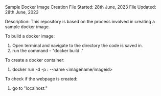 Sample Docker Image Creation
File Started: 28th June, 2023
File Updated: 28th June, 2023

Description: This repository is based on the process involved in creating a sample docker image.

To build a docker image:
1. Open terminal and navigate to the directory the code is saved in.
2. run the command - "docker build ."

To create a docker container:
1. docker run -d -p <hostport>:<containerport> --name <containername> <imagename/imageid>

To check if the webpage is created:
1. go to "localhost:<thecontainerportyouspecifiedearlier>"